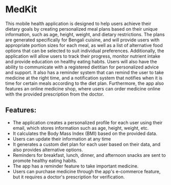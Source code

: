 # MedKit
This mobile health application is designed to help users achieve their dietary goals by creating personalized meal plans based on their unique information, such as age, height, weight, and dietary restrictions. The plans are generated specifically for Bengali cuisine, and will provide users with appropriate portion sizes for each meal, as well as a list of alternative food options that can be selected to suit individual preferences. Additionally, the application will allow users to track their progress, monitor nutrient intake and provide education on healthy eating habits. Users will also have the ability to communicate with a registered dietitian for personalized advice and support.
It also has a reminder system that can remind the user to take medicine at the right time, and a notification system that notifies when it is time for certain meals according to the diet plan. Furthermore, the app also features an online medicine shop, where users can order medicine online with the provided prescription from the doctor.

## Features:
<ul>
  <li>The application creates a personalized profile for each user using their email, which stores information such as age, height, weight, etc.</li>
  <li>It calculates the Body Mass Index (BMI) based on the provided data.</li>
  <li>Users can update their information at any time</li>
  <li>It generates a custom diet plan for each user based on their data, and also provides alternative options.</li>
  <li>Reminders for breakfast, lunch, dinner, and afternoon snacks are sent to promote healthy eating habits.</li>
  <li>The app has a reminder feature to take important medicine.</li>
  <li>Users can purchase medicine through the app's e-commerce feature, but it requires a doctor's prescription for verification.</li>
</ul>

